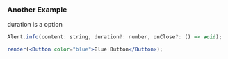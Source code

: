 ### Another Example

duration is a option

```js
Alert.info(content: string, duration?: number, onClose?: () => void);
```

<!--start-code-->

```jsx
render(<Button color="blue">Blue Button</Button>);
```

<!--end-code-->
